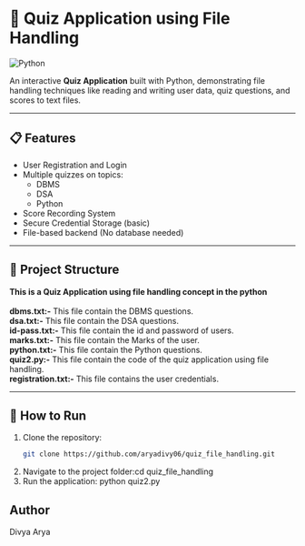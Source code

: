 
# 📝 Quiz Application using File Handling

![Python](https://img.shields.io/badge/Python-3.9+-blue.svg)

An interactive **Quiz Application** built with Python, demonstrating file handling techniques like reading and writing user data, quiz questions, and scores to text files.

---

## 📋 Features

- User Registration and Login
- Multiple quizzes on topics:
  - DBMS
  - DSA
  - Python
- Score Recording System
- Secure Credential Storage (basic)
- File-based backend (No database needed)

---

## 📂 Project Structure
<b> This is a Quiz Application using file handling concept in the python </b> 
<br>
<br>
<b>dbms.txt:-</b>
This file contain the DBMS questions.
<br>
<b>dsa.txt:-</b>
This file contain the DSA questions.
<br>
<b>id-pass.txt:-</b>
This file contain the id and password of users.
<br>
<b>marks.txt:-</b>
This file contain the Marks of the user.
<br>
<b>python.txt:-</b>
This file contain the Python questions.
<br>
<b>quiz2.py:-</b>
This file contain the code of the quiz application using file handling.
<br>
<b>registration.txt:-</b>
This file contains the user credentials.


---

## 🚀 How to Run

1. Clone the repository:
   ```bash
   git clone https://github.com/aryadivy06/quiz_file_handling.git
2. Navigate to the project folder:cd quiz_file_handling
3. Run the application: python quiz2.py

## Author 
Divya Arya

